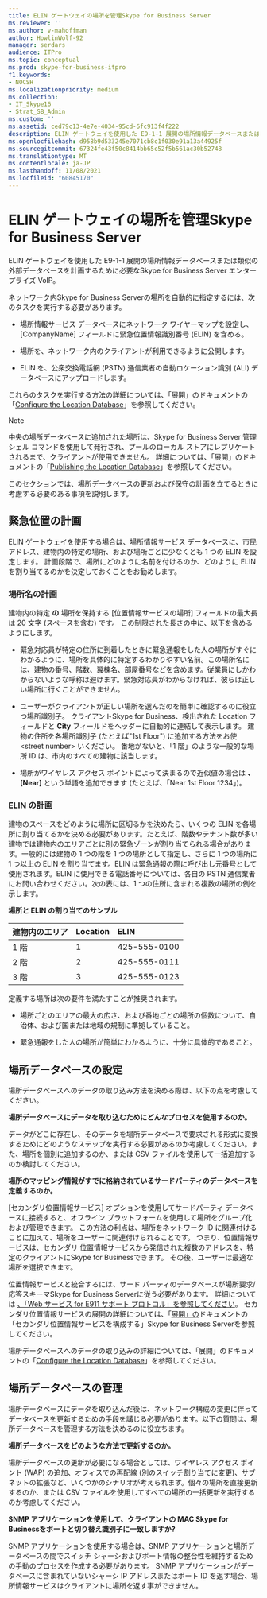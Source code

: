 ```yaml
---
title: ELIN ゲートウェイの場所を管理Skype for Business Server
ms.reviewer: ''
ms.author: v-mahoffman
author: HowlinWolf-92
manager: serdars
audience: ITPro
ms.topic: conceptual
ms.prod: skype-for-business-itpro
f1.keywords:
- NOCSH
ms.localizationpriority: medium
ms.collection:
- IT_Skype16
- Strat_SB_Admin
ms.custom: ''
ms.assetid: ced79c13-4e7e-4034-95cd-6fc913f4f222
description: ELIN ゲートウェイを使用した E9-1-1 展開の場所情報データベースまたは類似の外部データベースを計画するために必要なSkype for Business Server エンタープライズ VoIP。
ms.openlocfilehash: d958b9d533245e7071cb8c1f030e91a13a44925f
ms.sourcegitcommit: 67324fe43f50c8414bb65c52f5b561ac30b52748
ms.translationtype: MT
ms.contentlocale: ja-JP
ms.lasthandoff: 11/08/2021
ms.locfileid: "60845170"
---
```

# <a name="manage-locations-for-elin-gateways-in-skype-for-business-server"></a>ELIN ゲートウェイの場所を管理Skype for Business Server

ELIN ゲートウェイを使用した E9-1-1 展開の場所情報データベースまたは類似の外部データベースを計画するために必要なSkype for Business Server エンタープライズ VoIP。

ネットワーク内Skype for Business Serverの場所を自動的に指定するには、次のタスクを実行する必要があります。

- 場所情報サービス データベースにネットワーク ワイヤーマップを設定し、[CompanyName] フィールドに緊急位置情報識別番号 (ELIN) を含める。

- 場所を、ネットワーク内のクライアントが利用できるように公開します。

- ELIN を、公衆交換電話網 (PSTN) 通信業者の自動ロケーション識別 (ALI) データベースにアップロードします。

これらのタスクを実行する方法の詳細については、「展開」のドキュメントの「[Configure the Location Database](/previous-versions/office/lync-server-2013/lync-server-2013-configure-the-location-database)」を参照してください。

> [!NOTE]
> 中央の場所データベースに追加された場所は、Skype for Business Server 管理シェル コマンドを使用して発行され、プールのローカル ストアにレプリケートされるまで、クライアントが使用できません。 詳細については、「展開」のドキュメントの「[Publishing the Location Database](/previous-versions/office/lync-server-2013/lync-server-2013-publish-the-location-database)」を参照してください。

このセクションでは、場所データベースの更新および保守の計画を立てるときに考慮する必要のある事項を説明します。

## <a name="planning-emergency-locations"></a>緊急位置の計画

ELIN ゲートウェイを使用する場合は、場所情報サービス データベースに、市民アドレス、建物内の特定の場所、および場所ごとに少なくとも 1 つの ELIN を設定します。 計画段階で、場所にどのように名前を付けるのか、どのように ELIN を割り当てるのかを決定しておくことをお勧めします。

### <a name="planning-location-names"></a>場所名の計画

建物内の特定 **の** 場所を保持する [位置情報サービスの場所] フィールドの最大長は 20 文字 (スペースを含む) です。 この制限された長さの中に、以下を含めるようにします。

- 緊急対応員が特定の住所に到着したときに緊急通報をした人の場所がすぐにわかるように、場所を具体的に特定するわかりやすい名前。この場所名には、建物の番号、階数、翼棟名、部屋番号などを含めます。従業員にしかわからないような呼称は避けます。緊急対応員がわからなければ、彼らは正しい場所に行くことができません。

- ユーザーがクライアントが正しい場所を選んだのを簡単に確認するのに役立つ場所識別子。 クライアントSkype for Business、検出された Location フィールドと **City** フィールドをヘッダーに自動的に連結して表示します。 建物の住所を各場所識別子 (たとえば"1st Floor") に追加する方法をお使 \<street number> いください。 番地がないと、「1 階」のような一般的な場所 ID は、市内のすべての建物に該当します。

- 場所がワイヤレス アクセス ポイントによって決まるので近似値の場合は **、[Near]** という単語を追加できます (たとえば、「Near 1st Floor 1234」)。

### <a name="planning-elins"></a>ELIN の計画

建物のスペースをどのように場所に区切るかを決めたら、いくつの ELIN を各場所に割り当てるかを決める必要があります。たとえば、階数やテナント数が多い建物では建物内のエリアごとに別の緊急ゾーンが割り当てられる場合があります。一般的には建物の 1 つの階を 1 つの場所として指定し、さらに 1 つの場所に 1 つ以上の ELIN を割り当てます。ELIN は緊急通報の際に呼び出し元番号として使用されます。ELIN に使用できる電話番号については、各自の PSTN 通信業者にお問い合わせください。次の表には、1 つの住所に含まれる複数の場所の例を示します。

**場所と ELIN の割り当てのサンプル**

|**建物内のエリア**|**Location**|**ELIN**|
|:-----|:-----|:-----|
|1 階  <br/> |1  <br/> |425-555-0100  <br/> |
|2 階  <br/> |2  <br/> |425-555-0111  <br/> |
|3 階  <br/> |3  <br/> |425-555-0123  <br/> |

定義する場所は次の要件を満たすことが推奨されます。

- 場所ごとのエリアの最大の広さ、および番地ごとの場所の個数について、自治体、および国または地域の規制に準拠していること。

- 緊急通報をした人の場所が簡単にわかるように、十分に具体的であること。

## <a name="populating-the-location-database"></a>場所データベースの設定

場所データベースへのデータの取り込み方法を決める際は、以下の点を考慮してください。

 **場所データベースにデータを取り込むためにどんなプロセスを使用するのか。**

データがどこに存在し、そのデータを場所データベースで要求される形式に変換するためにどのようなステップを実行する必要があるのか考慮してください。また、場所を個別に追加するのか、または CSV ファイルを使用して一括追加するのか検討してください。

 **場所のマッピング情報がすでに格納されているサードパーティのデータベースを定義するのか。**

[セカンダリ位置情報サービス] オプションを使用してサードパーティ データベースに接続すると、オフライン プラットフォームを使用して場所をグループ化および管理できます。 この方法の利点は、場所をネットワーク ID に関連付けることに加えて、場所をユーザーに関連付けられることです。 つまり、位置情報サービスは、セカンダリ 位置情報サービスから発信された複数のアドレスを、特定のクライアントにSkype for Businessできます。 その後、ユーザーは最適な場所を選択できます。

位置情報サービスと統合するには、サード パーティのデータベースが場所要求/応答スキーマSkype for Business Serverに従う必要があります。 詳細については [、「Web サービス for E911 サポート プロトコル」を参照してください](/openspecs/office_protocols/ms-e911ws/ab5d7449-2c15-434b-bf65-fdf38b8ffabd)。 セカンダリ位置情報サービスの展開の詳細については、「[展開」の](../../deploy/deploy-enterprise-voice/secondary-location-information-service.md)ドキュメントの「セカンダリ位置情報サービスを構成する」Skype for Business Serverを参照してください。

場所データベースへのデータの取り込みの詳細については、「展開」のドキュメントの「[Configure the Location Database](/previous-versions/office/lync-server-2013/lync-server-2013-configure-the-location-database)」を参照してください。

## <a name="maintaining-the-location-database"></a>場所データベースの管理

場所データベースにデータを取り込んだ後は、ネットワーク構成の変更に伴ってデータベースを更新するための手段を講じる必要があります。以下の質問は、場所データベースを管理する方法を決めるのに役立ちます。

 **場所データベースをどのような方法で更新するのか。**

場所データベースの更新が必要になる場合としては、ワイヤレス アクセス ポイント (WAP) の追加、オフィスでの再配線 (別のスイッチ割り当てに変更)、サブネットの拡張など、いくつかのシナリオが考えられます。個々の場所を直接更新するのか、または CSV ファイルを使用してすべての場所の一括更新を実行するのか考慮してください。

 **SNMP アプリケーションを使用して、クライアントの MAC Skype for Businessをポートと切り替え識別子に一致しますか?**

SNMP アプリケーションを使用する場合は、SNMP アプリケーションと場所データベースの間でスイッチ シャーシおよびポート情報の整合性を維持するための手動のプロセスを作成する必要があります。 SNMP アプリケーションがデータベースに含まれていないシャーシ IP アドレスまたはポート ID を返す場合、場所情報サービスはクライアントに場所を返す事ができません。
